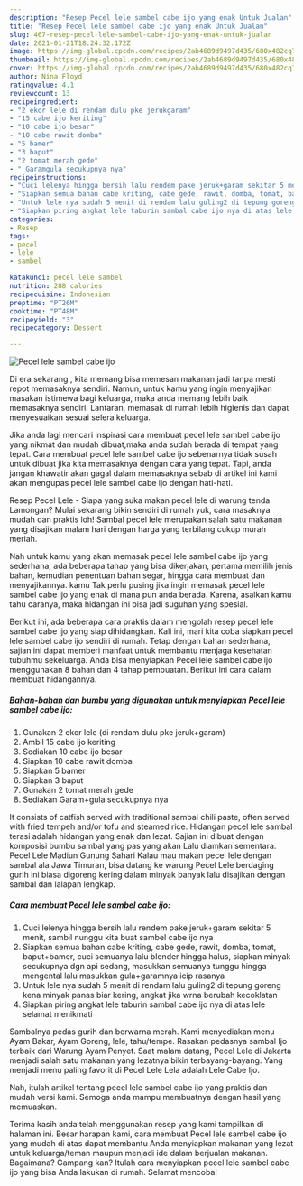 ```yaml
---
description: "Resep Pecel lele sambel cabe ijo yang enak Untuk Jualan"
title: "Resep Pecel lele sambel cabe ijo yang enak Untuk Jualan"
slug: 467-resep-pecel-lele-sambel-cabe-ijo-yang-enak-untuk-jualan
date: 2021-01-21T18:24:32.172Z
image: https://img-global.cpcdn.com/recipes/2ab4689d9497d435/680x482cq70/pecel-lele-sambel-cabe-ijo-foto-resep-utama.jpg
thumbnail: https://img-global.cpcdn.com/recipes/2ab4689d9497d435/680x482cq70/pecel-lele-sambel-cabe-ijo-foto-resep-utama.jpg
cover: https://img-global.cpcdn.com/recipes/2ab4689d9497d435/680x482cq70/pecel-lele-sambel-cabe-ijo-foto-resep-utama.jpg
author: Nina Floyd
ratingvalue: 4.1
reviewcount: 13
recipeingredient:
- "2 ekor lele di rendam dulu pke jerukgaram"
- "15 cabe ijo keriting"
- "10 cabe ijo besar"
- "10 cabe rawit domba"
- "5 bamer"
- "3 baput"
- "2 tomat merah gede"
- " Garamgula secukupnya nya"
recipeinstructions:
- "Cuci lelenya hingga bersih lalu rendem pake jeruk+garam sekitar 5 menit, sambil nunggu kita buat sambel cabe ijo nya"
- "Siapkan semua bahan cabe kriting, cabe gede, rawit, domba, tomat, baput+bamer, cuci semuanya lalu blender hingga halus, siapkan minyak secukupnya dgn api sedang, masukkan semuanya tunggu hingga mengental lalu masukkan gula+garamnya icip rasanya"
- "Untuk lele nya sudah 5 menit di rendam lalu guling2 di tepung goreng kena minyak panas biar kering, angkat jika wrna berubah kecoklatan"
- "Siapkan piring angkat lele taburin sambal cabe ijo nya di atas lele selamat menikmati"
categories:
- Resep
tags:
- pecel
- lele
- sambel

katakunci: pecel lele sambel 
nutrition: 288 calories
recipecuisine: Indonesian
preptime: "PT26M"
cooktime: "PT48M"
recipeyield: "3"
recipecategory: Dessert

---
```



![Pecel lele sambel cabe ijo](https://img-global.cpcdn.com/recipes/2ab4689d9497d435/680x482cq70/pecel-lele-sambel-cabe-ijo-foto-resep-utama.jpg)

Di era  sekarang , kita memang bisa memesan makanan jadi tanpa mesti repot memasaknya sendiri. Namun, untuk kamu yang ingin menyajikan masakan istimewa bagi keluarga, maka anda memang lebih baik memasaknya sendiri. Lantaran, memasak di rumah lebih higienis dan dapat menyesuaikan sesuai selera keluarga.

Jika anda lagi mencari inspirasi cara membuat pecel lele sambel cabe ijo yang nikmat dan mudah dibuat,maka anda sudah berada di tempat yang tepat. Cara membuat pecel lele sambel cabe ijo  sebenarnya tidak susah untuk dibuat jika kita memasaknya dengan cara yang tepat. Tapi, anda jangan khawatir akan gagal dalam memasaknya 
sebab di artikel ini kami akan mengupas pecel lele sambel cabe ijo dengan hati-hati.  

Resep Pecel Lele - Siapa yang suka makan pecel lele di warung tenda Lamongan? Mulai sekarang bikin sendiri di rumah yuk, cara masaknya mudah dan praktis loh! Sambal pecel lele merupakan salah satu makanan yang disajikan malam hari dengan harga yang terbilang cukup murah meriah.

Nah untuk kamu yang akan memasak pecel lele sambel cabe ijo yang sederhana, ada beberapa tahap yang bisa dikerjakan, pertama memilih jenis bahan, kemudian penentuan bahan segar, hingga cara membuat dan menyajikannya. kamu Tak perlu pusing jika ingin memasak pecel lele sambel cabe ijo yang enak di mana pun anda berada. Karena, asalkan kamu  tahu caranya, maka hidangan ini bisa jadi suguhan yang spesial.

Berikut ini, ada beberapa cara praktis  dalam mengolah resep pecel lele sambel cabe ijo yang siap dihidangkan. Kali ini, mari kita coba siapkan pecel lele sambel cabe ijo sendiri di rumah. Tetap dengan bahan sederhana, sajian ini dapat memberi manfaat untuk membantu menjaga kesehatan tubuhmu sekeluarga. Anda bisa menyiapkan Pecel lele sambel cabe ijo menggunakan 8 bahan dan 4 tahap pembuatan. Berikut ini cara dalam membuat hidangannya.

<!--inarticleads1-->

##### Bahan-bahan dan bumbu yang digunakan untuk menyiapkan Pecel lele sambel cabe ijo:

1. Gunakan 2 ekor lele (di rendam dulu pke jeruk+garam)
1. Ambil 15 cabe ijo keriting
1. Sediakan 10 cabe ijo besar
1. Siapkan 10 cabe rawit domba
1. Siapkan 5 bamer
1. Siapkan 3 baput
1. Gunakan 2 tomat merah gede
1. Sediakan  Garam+gula secukupnya nya


It consists of catfish served with traditional sambal chili paste, often served with fried tempeh and/or tofu and steamed rice. Hidangan pecel lele sambal terasi adalah hidangan yang enak dan lezat. Sajian ini dibuat dengan komposisi bumbu sambal yang pas yang akan Lalu diamkan sementara. Pecel Lele Madiun Gunung Sahari Kalau mau makan pecel lele dengan sambal ala Jawa Timuran, bisa datang ke warung Pecel Lele berdaging gurih ini biasa digoreng kering dalam minyak banyak lalu disajikan dengan sambal dan lalapan lengkap. 

<!--inarticleads2-->

##### Cara membuat Pecel lele sambel cabe ijo:

1. Cuci lelenya hingga bersih lalu rendem pake jeruk+garam sekitar 5 menit, sambil nunggu kita buat sambel cabe ijo nya
1. Siapkan semua bahan cabe kriting, cabe gede, rawit, domba, tomat, baput+bamer, cuci semuanya lalu blender hingga halus, siapkan minyak secukupnya dgn api sedang, masukkan semuanya tunggu hingga mengental lalu masukkan gula+garamnya icip rasanya
1. Untuk lele nya sudah 5 menit di rendam lalu guling2 di tepung goreng kena minyak panas biar kering, angkat jika wrna berubah kecoklatan
1. Siapkan piring angkat lele taburin sambal cabe ijo nya di atas lele selamat menikmati


Sambalnya pedas gurih dan berwarna merah. Kami menyediakan menu Ayam Bakar, Ayam Goreng, lele, tahu/tempe. Rasakan pedasnya sambal Ijo terbaik dari Warung Ayam Penyet. Saat malam datang, Pecel Lele di Jakarta menjadi salah satu makanan yang lezatnya bikin terbayang-bayang. Yang menjadi menu paling favorit di Pecel Lele Lela adalah Lele Cabe Ijo. 

Nah, itulah artikel tentang  pecel lele sambel cabe ijo  yang praktis dan mudah versi kami. Semoga anda mampu membuatnya dengan hasil yang memuaskan. 

Terima kasih anda telah menggunakan resep yang kami tampilkan di halaman ini. Besar harapan kami, cara membuat  Pecel lele sambel cabe ijo yang mudah di atas dapat membantu Anda menyiapkan makanan yang lezat untuk keluarga/teman maupun menjadi ide dalam berjualan makanan. Bagaimana? Gampang kan? Itulah cara menyiapkan pecel lele sambel cabe ijo yang bisa Anda lakukan di rumah. Selamat mencoba!

